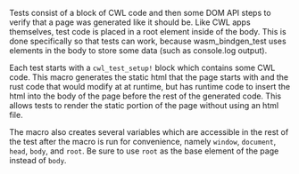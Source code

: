 Tests consist of a block of CWL code and then some DOM API steps to verify that a page was generated like it should be. Like CWL apps themselves, test code is placed in a root element inside of the body. This is done specifically so that tests can work, because wasm_bindgen_test uses elements in the body to store some data (such as console.log output).

Each test starts with a `cwl_test_setup!` block which contains some CWL code. This macro generates the static html that the page starts with and the rust code that would modify at at runtime, but has runtime code to insert the html into the body of the page before the rest of the generated code. This allows tests to render the static portion of the page without using an html file.

The macro also creates several variables which are accessible in the rest of the test after the macro is run for convenience, namely `window`, `document`, `head`, `body`, and `root`. Be sure to use `root` as the base element of the page instead of `body`.
